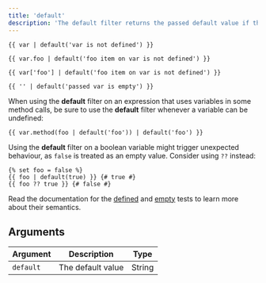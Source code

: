 ```yaml
---
title: 'default'
description: 'The default filter returns the passed default value if the value is undefined or empty, otherwise the value of the variable.'
---
```


```canvas {% process=false %}
{{ var | default('var is not defined') }}

{{ var.foo | default('foo item on var is not defined') }}

{{ var['foo'] | default('foo item on var is not defined') }}

{{ '' | default('passed var is empty') }}
```

When using the **default** filter on an expression that uses variables in some method calls, be sure to use the **default** filter whenever a variable can be undefined:

```canvas {% process=false %}
{{ var.method(foo | default('foo')) | default('foo') }}
```

Using the **default** filter on a boolean variable might trigger unexpected behaviour, as `false` is treated as an empty value. Consider using `??` instead:

```canvas {% process=false %}
{% set foo = false %}
{{ foo | default(true) }} {# true #}
{{ foo ?? true }} {# false #}
```

Read the documentation for the [defined](/docs/canvas/tests/defined) and [empty](/docs/canvas/tests/empty) tests to learn more about their semantics.

## Arguments

Argument   | Description       | Type
---------- | ----------------- | -------
`default`  | The default value | String
